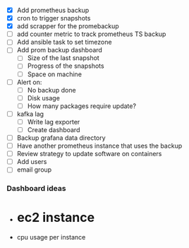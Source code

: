 - [x] Add prometheus backup
- [x] cron to trigger snapshots
- [x] add scrapper for the promebackup
- [ ] add counter metric to track prometheus TS backup
- [ ] Add ansible task to set timezone
- [ ] Add prom backup dashboard
  - [ ] Size of the last snapshot
  - [ ] Progress of the snapshots
  - [ ] Space on machine
- [ ] Alert on:
  - [ ] No backup done
  - [ ] Disk usage
  - [ ] How many packages require update?
- [ ] kafka lag
  - [ ] Write lag exporter
  - [ ] Create dashboard
- [ ] Backup grafana data directory
- [ ] Have another prometheus instance that uses the backup
- [ ] Review strategy to update software on containers
- [ ] Add users 
- [ ] email group

### Dashboard ideas

- # ec2 instance
- cpu usage per instance
